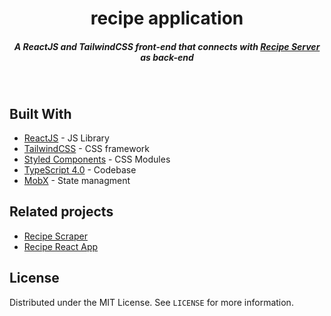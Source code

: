<h1 align="center">recipe application</h1>

<h5 align="center">A ReactJS and TailwindCSS front-end that connects with <a href="https://github.com/heyiamZer0/recipe-server">Recipe Server</a> as back-end</h5> 

<div align="center">
</div>
<br>

## Built With
* [ReactJS][react] - JS Library
* [TailwindCSS][tailwind] - CSS framework
* [Styled Components][styled] - CSS Modules
* [TypeScript 4.0][typescript] - Codebase
* [MobX][mobx] - State managment

[react]:https://github.com/facebook/react
[tailwind]:https://github.com/expressjs/express
[styled]:https://github.com/styled-components/styled-components
[typescript]:https://github.com/microsoft/TypeScript
[mobx]:https://github.com/mobxjs/mobx

## Related projects

- [Recipe Scraper][recipe-scraper]
- [Recipe React App][react-app]

[recipe-scraper]: https://github.com/heyiamZer0/recipe-scraper
[react-app]: https://github.com/heyiamZer0/recipier-react

## License

Distributed under the MIT License. See `LICENSE` for more information.
